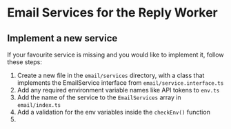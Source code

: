 # Email Services for the Reply Worker

## Implement a new service

If your favourite service is missing and you would like to implement it, follow these steps:

1. Create a new file in the `email/services` directory,
   with a class that implements the EmailService interface from `email/service.interface.ts`
2. Add any required environment variable names like API tokens to `env.ts`
3. Add the name of the service to the `EmailServices` array in `email/index.ts`
4. Add a validation for the env variables inside the `checkEnv()` function
5.
